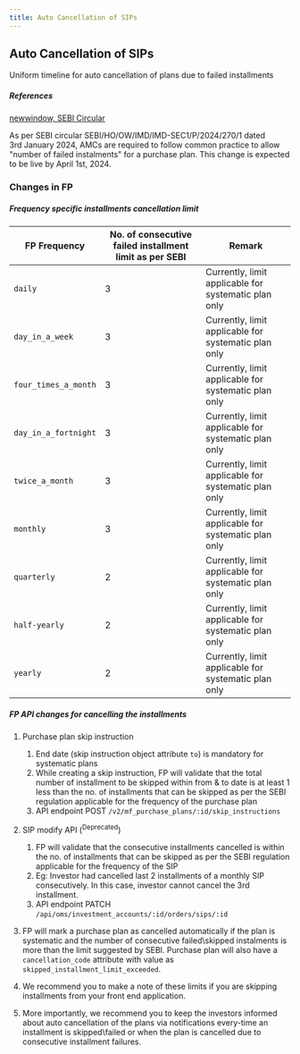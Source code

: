 ```yaml
---
title: Auto Cancellation of SIPs
---
```


## Auto Cancellation of SIPs

Uniform timeline for auto cancellation of plans due to failed installments

##### References
[newwindow, SEBI Circular](/compliance/changes/uniformity_in_cancellation_of_sips.pdf ':ignore')

As per SEBI circular SEBI/HO/OW/IMD/IMD-SEC1/P/2024/270/1 dated 3rd January 2024, AMCs are required to follow common practice to allow "number of failed instalments" for a purchase plan. This change is expected to be live by April 1st, 2024.

### Changes in FP

##### Frequency specific installments cancellation limit
| FP Frequency | No. of consecutive failed installment limit as per SEBI |Remark|
| ---------- | ------------ |------------ |
| `daily` | 3 | Currently, limit applicable for systematic plan only |
| `day_in_a_week` | 3 | Currently, limit applicable for systematic plan only |
| `four_times_a_month` | 3 | Currently, limit applicable for systematic plan only |
| `day_in_a_fortnight` | 3 | Currently, limit applicable for systematic plan only |
| `twice_a_month` | 3 | Currently, limit applicable for systematic plan only |
| `monthly` | 3 | Currently, limit applicable for systematic plan only |
| `quarterly` | 2 | Currently, limit applicable for systematic plan only |
| `half-yearly` | 2 | Currently, limit applicable for systematic plan only |
| `yearly` | 2 | Currently, limit applicable for systematic plan only |


##### FP API changes for cancelling the installments

1. Purchase plan skip instruction
   1. End date (skip instruction object attribute `to`) is mandatory for systematic plans
   2. While creating a skip instruction, FP will validate that the total number of installment to be skipped within from & to date is at least 1 less than the no. of installments that can be skipped as per the SEBI regulation applicable for the frequency of the purchase plan
   3. API endpoint POST `/v2/mf_purchase_plans/:id/skip_instructions`

2. SIP modify API (<sup>Deprecated</sup>)
   1. FP will validate that the consecutive installments cancelled is within the no. of installments that can be skipped as per the SEBI regulation applicable for the frequency of the SIP
   2. Eg: Investor had cancelled last 2 installments of a monthly SIP consecutively. In this case, investor cannot cancel the 3rd installment.
   3. API endpoint PATCH `/api/oms/investment_accounts/:id/orders/sips/:id`

1. FP will mark a purchase plan as cancelled automatically if the plan is systematic and the number of consecutive failed\skipped instalments is more than the limit suggested by SEBI. Purchase plan will also have a `cancellation_code` attribute with value as `skipped_installment_limit_exceeded`.

2. We recommend you to make a note of these limits if you are skipping installments from your front end application.
    
3. More importantly, we recommend you to keep the investors informed about auto cancellation of the plans via notifications every-time an installment is skipped\failed or when the plan is cancelled due to consecutive installment failures.
